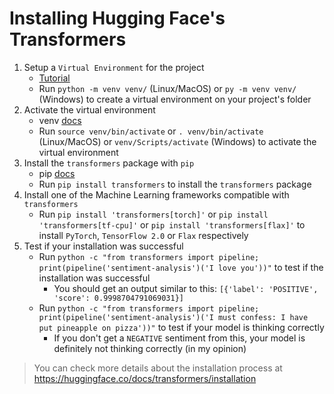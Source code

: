 # Installing Hugging Face's Transformers

1. Setup a `Virtual Environment` for the project
   - [Tutorial](https://packaging.python.org/en/latest/guides/installing-using-pip-and-virtual-environments/)
   - Run `python -m venv venv/` (Linux/MacOS) or `py -m venv venv/` (Windows) to create a virtual environment on your project's folder
2. Activate the virtual environment
   - venv [docs](https://docs.python.org/3/library/venv.html)
   - Run `source venv/bin/activate` or `. venv/bin/activate` (Linux/MacOS) or `venv/Scripts/activate` (Windows) to activate the virtual environment
3. Install the `transformers` package with `pip`
   - pip [docs](https://pip.pypa.io/en/stable/)
   - Run `pip install transformers` to install the `transformers` package
4. Install one of the Machine Learning frameworks compatible with `transformers`
   - Run `pip install 'transformers[torch]'` or `pip install 'transformers[tf-cpu]'` or `pip install 'transformers[flax]'` to install `PyTorch`, `TensorFlow 2.0` or `Flax` respectively
5. Test if your installation was successful
   - Run `python -c "from transformers import pipeline; print(pipeline('sentiment-analysis')('I love you'))"` to test if the installation was successful
     - You should get an output similar to this: `[{'label': 'POSITIVE', 'score': 0.9998704791069031}]`
   - Run `python -c "from transformers import pipeline; print(pipeline('sentiment-analysis')('I must confess: I have put pineapple on pizza'))"` to test if your model is thinking correctly
     - If you don't get a `NEGATIVE` sentiment from this, your model is definitely not thinking correctly (in my opinion)

> You can check more details about the installation process at <https://huggingface.co/docs/transformers/installation>
